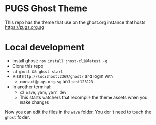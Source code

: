 # PUGS Ghost Theme

This repo has the theme that use on the ghost.org instance that hosts
https://pugs.org.sg

# Local development

* Install ghost: `npm install ghost-cli@latest -g`
* Clone this repo
* `cd ghost && ghost start`
* Visit `http://localhost:2369/ghost/` and login with
  * `contact@pugs.org.sg` and `test123123`
* In another terminal:
  * `cd wave`, `yarn`, `yarn dev`
  * This starts watchers that recompile the theme assets when you make changes

Now you can edit the files in the `wave` folder. You don't need to touch
the `ghost` folder.